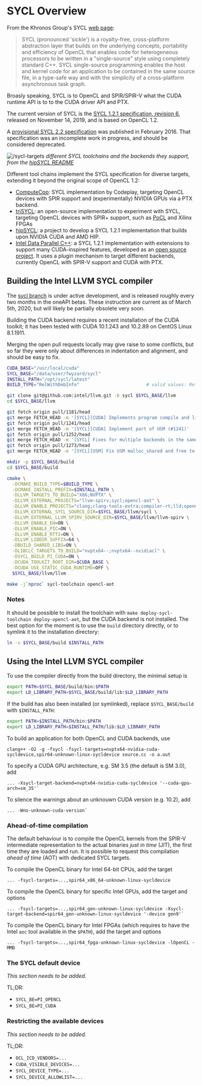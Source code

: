 # SYCL Overview

From the Khronos Group's SYCL [web page](https://www.khronos.org/sycl/):

> SYCL (pronounced 'sickle') is a royalty-free, cross-platform abstraction layer
> that builds on the underlying concepts, portability and efficiency of OpenCL 
> that enables code for heterogeneous processors to be written in a "single-source"
> style using completely standard C++. SYCL single-source programming enables
> the host and kernel code for an application to be contained in the same source
> file, in a type-safe way and with the simplicity of a cross-platform asynchronous
> task graph.

Broasly speaking, SYCL is to OpenCL and SPIR/SPIR-V what the CUDA runtime API is
to to the CUDA driver API and PTX.

The current version of SYCL is the [SYCL 1.2.1 specification, revision 6](https://www.khronos.org/registry/SYCL/specs/sycl-1.2.1.pdf),
released on November 14, 2019, and is based on OpenCL 1.2.

A [provisional SYCL 2.2 specification](https://www.khronos.org/registry/SYCL/specs/incomplete_deprecated_provisional_sycl-2.2.pdf)
was published in February 2016. That specification was an incomplete work in
progress, and should be considered deprecated.

![/sycl-targets](https://raw.githubusercontent.com/illuhad/hipSYCL/master/doc/img/sycl-targets.png)
*different SYCL toolchains and the backends they support, from the
[hipSYCL README](https://github.com/illuhad/hipSYCL/blob/master/README.md)*

Different tool chains implement the SYCL specification for diverse targets,
extending it beyond the original scope of OpenCL 1.2:

   * [ComputeCpp](https://developer.codeplay.com/products/computecpp/ce/home/):
     SYCL implementation by Codeplay, targeting OpenCL devices with SPIR support
     and (experimentally) NVIDIA GPUs via a PTX backend.
   * [triSYCL](https://github.com/triSYCL/triSYCL): an open-source implementation
     to experiment with SYCL, targeting OpenCL devices with SPIR+ support, such as
     [PoCL](http://portablecl.org/) and Xilinx FPGAs
   * [hipSYCL](https://github.com/illuhad/hipSYCL): a project to develop a SYCL 
     1.2.1 implementation that builds upon NVIDIA CUDA and AMD HIP.
   * [Intel Data Parallel C++](https://software.intel.com/en-us/oneapi/dpc-compiler):
     a SYCL 1.2.1 implementation with extensions to support many CUDA-inspired
     features, developed as an [open source project](https://github.com/intel/llvm).
     It uses a plugin mechanism to target different backends, currently OpenCL with
     SPIR-V support and CUDA with PTX.


## Building the Intel LLVM SYCL compiler

The [sycl branch](https://github.com/intel/llvm/tree/sycl) is under active
development, and is released roughly every two months in the oneAPI betas.
These instruction are current as of March 5th, 2020, but will likely be partially
obsolete very soon.

Building the CUDA backend requires a recent installation of the CUDA toolkit;
it has been tested with CUDA 10.1.243 and 10.2.89 on CentOS Linux 8.1.1911.

Merging the open pull requests locally may give raise to some conflicts, but so
far they were only about differences in indentation and alignment, and should
be easy to fix.

```bash
CUDA_BASE="/usr/local/cuda"
SYCL_BASE="/data/user/fwyzard/sycl"
INSTALL_PATH="/opt/sycl/latest"
BUILD_TYPE="RelWithDebInfo"                         # valid values: Release, RelWithDebInfo, Debug

git clone git@github.com:intel/llvm.git -b sycl $SYCL_BASE/llvm
cd $SYCL_BASE/llvm

git fetch origin pull/1181/head
git merge FETCH_HEAD -m '[SYCL][CUDA] Implements program compile and link (#1181)'
git fetch origin pull/1241/head
git merge FETCH_HEAD -m '[SYCL][CUDA] Implement part of USM (#1241)'
git fetch origin pull/1252/head
git merge FETCH_HEAD -m '[SYCL] Fixes for multiple backends in the same program (#1252)'
git fetch origin pull/1273/head
git merge FETCH_HEAD -m '[SYCL][USM] Fix USM malloc_shared and free to handle zero byte (#1273)'

mkdir -p $SYCL_BASE/build
cd $SYCL_BASE/build

cmake \
  -DCMAKE_BUILD_TYPE=$BUILD_TYPE \
  -DCMAKE_INSTALL_PREFIX=$INSTALL_PATH \
  -DLLVM_TARGETS_TO_BUILD="X86;NVPTX" \
  -DLLVM_EXTERNAL_PROJECTS="llvm-spirv;sycl;opencl-aot" \
  -DLLVM_ENABLE_PROJECTS="clang;clang-tools-extra;compiler-rt;lld;openmp;llvm-spirv;sycl;opencl-aot;libclc" \
  -DLLVM_EXTERNAL_SYCL_SOURCE_DIR=$SYCL_BASE/llvm/sycl \
  -DLLVM_EXTERNAL_LLVM_SPIRV_SOURCE_DIR=$SYCL_BASE/llvm/llvm-spirv \
  -DLLVM_ENABLE_EH=ON \
  -DLLVM_ENABLE_PIC=ON \
  -DLLVM_ENABLE_RTTI=ON \
  -DLLVM_LIBDIR_SUFFIX=64 \
  -DBUILD_SHARED_LIBS=ON \
  -DLIBCLC_TARGETS_TO_BUILD="nvptx64--;nvptx64--nvidiacl" \
  -DSYCL_BUILD_PI_CUDA=ON \
  -DCUDA_TOOLKIT_ROOT_DIR=$CUDA_BASE \
  -DCUDA_USE_STATIC_CUDA_RUNTIME=OFF \
  $SYCL_BASE/llvm/llvm

make -j`nproc` sycl-toolchain opencl-aot
```

### Notes

It should be possible to install the toolchain with `make deploy-sycl-toolchain
deploy-opencl-aot`, but  the CUDA backend is not installed.
The best option for the moment is to use the `build` directory directly, or 
to symlink it to the installation directory:
```bash
ln -s $SYCL_BASE/build $INSTALL_PATH
```

## Using the Intel LLVM SYCL compiler

To use the compiler directly from the build directory, the minimal setup is
```bash
export PATH=$SYCL_BASE/build/bin:$PATH
export LD_LIBRARY_PATH=$SYCL_BASE/build/lib:$LD_LIBRARY_PATH
```

If the build has also been installed (or symlinked), replace `$SYCL_BASE/build`
with `$INSTALL_PATH`:
```bash
export PATH=$INSTALL_PATH/bin:$PATH
export LD_LIBRARY_PATH=$INSTALL_PATH/lib:$LD_LIBRARY_PATH
```


To build an application for both OpenCL and CUDA backends, use
```
clang++ -O2 -g -fsycl -fsycl-targets=nvptx64-nvidia-cuda-sycldevice,spir64-unknown-linux-sycldevice source.cc -o a.out
```

To specify a CUDA GPU architecture, e.g. SM 3.5 (the default is SM 3.0), add
```
... -Xsycl-target-backend=nvptx64-nvidia-cuda-sycldevice '--cuda-gpu-arch=sm_35'`
```

To silence the warnings about an unknouwn CUDA version (e.g. 10.2), add 
```
... -Wno-unknown-cuda-version`
```

### Ahead-of-time compilation

The default behaviour is to compile the OpenCL kernels from the SPIR-V
intermediate representation to the actual binaries *just in time* (JIT), the
first time they are loaded and run.
It is possible to request this compilation *ahead of time* (AOT) with dedicated
SYCL targets.

To compile the OpenCL binary for Intel 64-bit CPUs, add the target
```
... -fsycl-targets=...,spir64_x86_64-unknown-linux-sycldevice
```

To compile the OpenCL binary for specific Intel GPUs, add the target and options
```
... -fsycl-targets=...,spir64_gen-unknown-linux-sycldevice -Xsycl-target-backend=spir64_gen-unknown-linux-sycldevice '-device gen9'`
```

To compile the OpenCL binary for Intel FPGAs (which requires to have the Intel
`aoc` tool available in the `$PATH`), add the target and options
```
... -fsycl-targets=...,spir64_fpga-unknown-linux-sycldevice -lOpenCL -MMD
```

### The SYCL default device

*This section needs to be added.*

TL;DR:

   * `SYCL_BE=PI_OPENCL`
   * `SYCL_BE=PI_CUDA`

### Restricting the available devices

*This section needs to be added.*

TL;DR:

   * `OCL_ICD_VENDORS=...`
   * `CUDA_VISIBLE_DEVICES=...`
   * `SYCL_DEVICE_TYPE=...`
   * `SYCL_DEVICE_ALLOWLIST=...`
